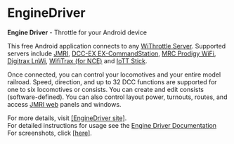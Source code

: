 # EngineDriver
**Engine Driver** - Throttle for your Android device

This free Android application connects to any 
<a href="https://jmri.org/help/en/package/jmri/jmrit/withrottle/UserInterface.shtml" target="_blank">WiThrottle Server</a>. 
Supported servers include <a href="https://jmri.org" target="_blank">JMRI</a>, 
<a href="https://dcc-ex.com" target="_blank">DCC-EX EX-CommandStation</a>, 
<a href="https://www.modelrectifier.com/category-s/332.htm" target="_blank">MRC&nbsp;Prodigy&nbsp;WiFi</a>, 
<a href="https://www.digitrax.com/products/wireless/lnwi/" target="_blank">Digitrax&nbsp;LnWi</a>, 
<a href="http://wifitrax.com/products/product-WFD-30-detail.html" target="_blank">WifiTrax&nbsp;(for NCE)</a> and 
<a href="https://myiott.org/index.php/iott-stick/communication-modules/whthrottle-server" target="_blank">IoTT&nbsp;Stick</a>. 

Once connected, you can control your locomotives and your entire model railroad. Speed, direction, and up to 32 DCC functions are supported 
for one to six locomotives or consists. You can create and edit consists (software-defined). 
You can also control layout power, turnouts, routes, and access <a href="http://jmri.org/help/en/html/web/">JMRI web</a> panels and windows.

For more details, visit <a href="https://enginedriver.mstevetodd.com" target="_blank">[EngineDriver&nbsp;site]</a>.<br />
For detailed instructions for usage see the <a href="https://flash62au.github.io/EngineDriver_Home/" target="_blank">Engine Driver Documentation</a><br />
For screenshots, click <a href="https://enginedriver.mstevetodd.com/screenshots" target="_blank">[here]</a>.
